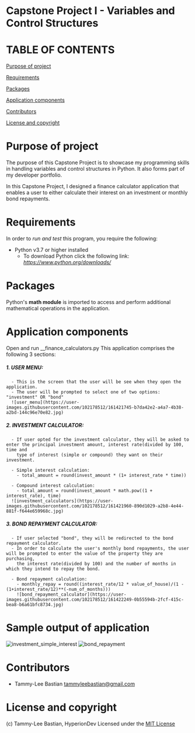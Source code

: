 # Capstone Project I - Variables and Control Structures #

# TABLE OF CONTENTS #

[Purpose of project](#Purpose-of-project)

[Requirements](#Requirements)

[Packages](#Packages)

[Application components](#Application-components)

[Contributors](#Contributors)

[License and copyright](#License-and-copyright)

# Purpose of project #

The purpose of this Capstone Project is to showcase my programming skills in handling variables and control structures in Python. It also forms part of my developer
portfolio.

In this Capstone Project, I designed a finance calculator application that enables a user to either calculate their interest on an investment or monthly bond repayments.

# Requirements #

In  order to *run and test* this program, you require the following:
- Python v3.7 or higher installed 
  - To download Python click the following link: *https://www.python.org/downloads/*

# Packages #

Python's __math module__ is imported to access and perform additional mathematical operations in the application. 

# Application components #
Open and run __finance_calculators.py
This application comprises the following 3 sections: 
##### 1. USER MENU:
      - This is the screen that the user will be see when they open the application. 
      - The user will be prompted to select one of two options: "investment" OR "bond" 
      ![user_menu](https://user-images.githubusercontent.com/102178512/161421745-b7da42e2-a4a7-4b38-a2bd-144c96e70e82.jpg)
      
##### 2. INVESTMENT CALCULATOR:
      - If user opted for the investment calculator, they will be asked to enter the principal investment amount, interest rate(divided by 100, time and 
        type of interest (simple or compound) they want on their investment. 
        
      - Simple interest calculation:
        - total_amount = round(invest_amount * (1+ interest_rate * time))
        
      - Compound interest calculation:
        - total_amount = round(invest_amount * math.pow((1 + interest_rate), time)
      ![investment_calculators](https://user-images.githubusercontent.com/102178512/161421960-890d1029-a2b8-4e44-881f-f644e659968c.jpg)

##### 3. BOND REPAYMENT CALCULATOR:
      - If user selected "bond", they will be redirected to the bond repayment calculator. 
      - In order to calculate the user's monthly bond repayments, the user will be prompted to enter the value of the property they are purchasing, 
        the interest rate(divided by 100) and the number of months in which they intend to repay the bond. 
        
      - Bond repayment calculation:
        - monthly_repay = round((interest_rate/12 * value_of_house)/(1 - (1+interest_rate/12)**(-num_of_months)))
        ![bond_repayment_calculator](https://user-images.githubusercontent.com/102178512/161422249-0b55594b-2fcf-415c-bea8-b6a61bfc8734.jpg)
        
# Sample output of application
![investment_simple_interest](https://user-images.githubusercontent.com/102178512/161422493-59e24231-eba4-43c8-9e6c-e9271e1fa63e.jpg)
![bond_repayment](https://user-images.githubusercontent.com/102178512/161422499-9bea6b85-7688-4833-b33f-4306cd3cd559.jpg)

# Contributors
- Tammy-Lee Bastian tammyleebastian@gmail.com

# License and copyright
(c) Tammy-Lee Bastian, HyperionDev
Licensed under the [MIT License](LICENSE)

